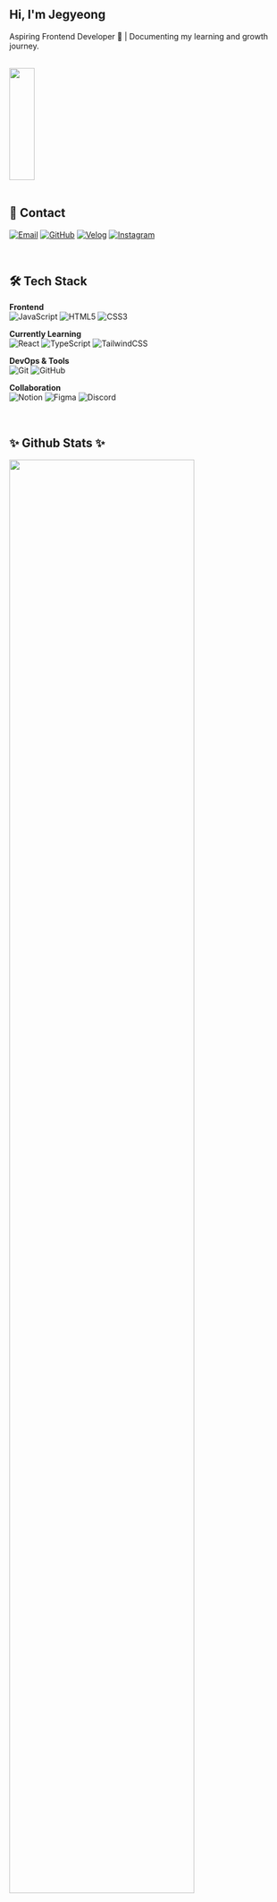 <!-- Intro -->
<div align="left">
  
## Hi, I'm Jegyeong
Aspiring Frontend Developer 🌱 | Documenting my learning and growth journey.  

</div>

<br/>

<!-- 깃허브 펫 -->
<div align="left">
  <img
    src="https://render.gitanimals.org/lines/Seojegyeong?pet-id=727129387811252465"
    width="30%"
    height="200"
  />
</div>

<br/>

<!-- Contact -->
<div align="left">

## 💌 Contact  
[![Email](https://img.shields.io/badge/Email-seojk0315%40naver.com-green?logo=gmail&logoColor=white)](mailto:seojk0315@naver.com)
[![GitHub](https://img.shields.io/badge/GitHub-Seojegyeong-181717?logo=github&logoColor=white)](https://github.com/Seojegyeong)
[![Velog](https://img.shields.io/badge/Velog-jamie0315.log-20C997?logo=velog&logoColor=white)](https://velog.io/@jamie0315/posts)
[![Instagram](https://img.shields.io/badge/Instagram-jegyeong___-E4405F?logo=instagram&logoColor=white)](https://instagram.com/jegyeong___)  

</div>

<br/>

<!-- Tech Stack -->
<div align="left">

## 🛠 Tech Stack  

**Frontend**  
![JavaScript](https://img.shields.io/badge/JavaScript-F7DF1E?logo=javascript&logoColor=black) 
![HTML5](https://img.shields.io/badge/HTML5-E34F26?logo=html5&logoColor=white) 
![CSS3](https://img.shields.io/badge/CSS3-1572B6?logo=css3&logoColor=white) 

**Currently Learning**  
![React](https://img.shields.io/badge/React-20232A?logo=react&logoColor=61DAFB) 
![TypeScript](https://img.shields.io/badge/TypeScript-3178C6?logo=typescript&logoColor=white) 
![TailwindCSS](https://img.shields.io/badge/Tailwind_CSS-38B2AC?logo=tailwind-css&logoColor=white)  

**DevOps & Tools**  
![Git](https://img.shields.io/badge/Git-F05032?logo=git&logoColor=white) 
![GitHub](https://img.shields.io/badge/GitHub-181717?logo=github&logoColor=white) 

**Collaboration**  
![Notion](https://img.shields.io/badge/Notion-000000?logo=notion&logoColor=white) 
![Figma](https://img.shields.io/badge/Figma-F24E1E?logo=figma&logoColor=white) 
![Discord](https://img.shields.io/badge/Discord-5865F2?logo=discord&logoColor=white)  

</div>

<br/>

<!-- GitHub Stats -->
## ✨ Github Stats ✨

<div align="left">
    <img width=81% align="center" src="http://github-profile-summary-cards.vercel.app/api/cards/profile-details?username=Seojegyeong&theme=nord_dark" />
</div>

<div align="left">
    <img width=25% align="center" src="http://github-profile-summary-cards.vercel.app/api/cards/stats?username=Seojegyeong&theme=nord_dark" />
    <img width=25% align="center" src="http://github-profile-summary-cards.vercel.app/api/cards/repos-per-language?username=Seojegyeong&theme=nord_dark" />
    <img width=30% align="center" src="http://mazassumnida.wtf/api/v2/generate_badge?boj=Seojegyeong" />
</div>

<br/>

<!-- Latest Velog Post -->
<div align="left">

## 🌱 Latest from Velog  
[![Velog's GitHub stats](https://velog-readme-stats.vercel.app/api?name=jamie0315)](https://velog.io/@jamie0315)

</div>
